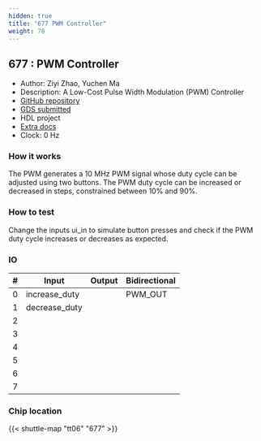```yaml
---
hidden: true
title: "677 PWM Controller"
weight: 78
---
```


## 677 : PWM Controller

* Author: Ziyi Zhao, Yuchen Ma
* Description:  A Low-Cost Pulse Width Modulation (PWM) Controller
* [GitHub repository](https://github.com/Yuchen1203/tt06-PWM-Controller)
* [GDS submitted](https://github.com/Yuchen1203/tt06-PWM-Controller/actions/runs/8754756153)
* HDL project
* [Extra docs]()
* Clock: 0 Hz

<!---

This file is used to generate your project datasheet. Please fill in the information below and delete any unused
sections.

You can also include images in this folder and reference them in the markdown. Each image must be less than
512 kb in size, and the combined size of all images must be less than 1 MB.
-->


### How it works

The PWM generates a 10 MHz PWM signal whose duty cycle can be adjusted using two buttons.
The PWM duty cycle can be increased or decreased in steps, constrained between 10% and 90%.

### How to test

Change the inputs ui_in to simulate button presses and check if the PWM duty cycle increases or decreases as expected.


### IO

| #             | Input    | Output   | Bidirectional   |
| ------------- | -------- | -------- | --------------- |
| 0 | increase_duty  |   | PWM_OUT        |
| 1 | decrease_duty  |   |         |
| 2 |   |   |         |
| 3 |   |   |         |
| 4 |   |   |         |
| 5 |   |   |         |
| 6 |   |   |         |
| 7 |   |   |         |


### Chip location

{{< shuttle-map "tt06" "677" >}}
